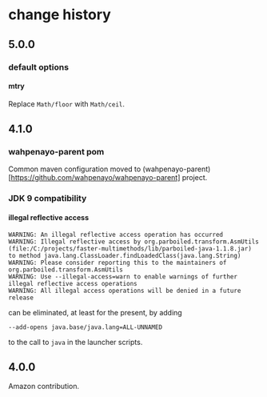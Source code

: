 # change history

## 5.0.0

### default options

#### mtry

Replace `Math/floor` with `Math/ceil`.

## 4.1.0

### wahpenayo-parent pom

Common maven configuration moved to 
(wahpenayo-parent)[https://github.com/wahpenayo/wahpenayo-parent]
project.

### JDK 9 compatibility

#### illegal reflective access

```
WARNING: An illegal reflective access operation has occurred
WARNING: Illegal reflective access by org.parboiled.transform.AsmUtils 
(file:/C:/projects/faster-multimethods/lib/parboiled-java-1.1.8.jar) 
to method java.lang.ClassLoader.findLoadedClass(java.lang.String)
WARNING: Please consider reporting this to the maintainers of org.parboiled.transform.AsmUtils
WARNING: Use --illegal-access=warn to enable warnings of further illegal reflective access operations
WARNING: All illegal access operations will be denied in a future release
```

can be eliminated, at least for the present, by adding

`--add-opens java.base/java.lang=ALL-UNNAMED`

to the call to `java` in the launcher scripts.

## 4.0.0

Amazon contribution.
